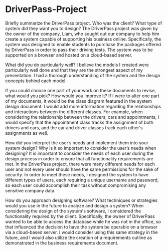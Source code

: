 # DriverPass-Project
Briefly summarize the DriverPass project. Who was the client? What type of system did they want you to design?
  The DriverPass project was given by the owner of the company, Liam, who sought out our company to help him create a system capable of supporting his business online. Specifically, the system was designed to enable students to purchase the packages offered by DriverPass in order to pass their driving tests. The system was to be supported on a browser and hosted on a cloud-based server.

What did you do particularly well?
  I believe the models I created were particularly well done and that they are the strongest aspect of my presentation. I had a thorough understanding of the system and the design concepts behind each model.

If you could choose one part of your work on these documents to revise, what would you pick? How would you improve it?
  If I were to alter one part of my documents, it would be the class diagram featured in the system design document. I would add more information regarding the relationships and interactions between the different classes. For example, when considering the relationship between the drivers, cars and appointments, I would specify that the appointment class tracks the assignment of both drivers and cars, and the car and driver classes track each other's assignments as well.

How did you interpret the user’s needs and implement them into your system design? Why is it so important to consider the user’s needs when designing?
 It is important to consider the needs of each user during the design process in order to ensure that all functionality requirements are met. In the DriverPass project, there were many different needs for each user and not every user should have the same permissions for the sake of security. In order to meet these needs, I designed the system to have different types of users, each requiring a unique username and password, so each user could accomplish their task without compromising any sensitive company data.

How do you approach designing software? What techniques or strategies would you use in the future to analyze and design a system?
  When considering the design of the system's software, I considered the functionality required by the client. Specifically, the owner of DriverPass wanted to be able to access the database while he was not in the office, so that influenced the decision to have the system be operable on a browser via a cloud-based server. I would consider using this same strategy in the future, and I would also utilize the creation of a requirements outline as demonstrated in the business requirements document. 
